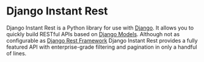 # Django Instant Rest

Django Instant Rest is a Python library for use with [Django](https://github.com/django/django). It allows you to quickly build RESTful APIs based on [Django Models](https://docs.djangoproject.com/en/3.1/topics/db/models/). Although not as configurable as [Django Rest Framework](https://www.django-rest-framework.org/) Django Instant Rest provides a fully featured API with enterprise-grade filtering and pagination in only a handful of lines. 

